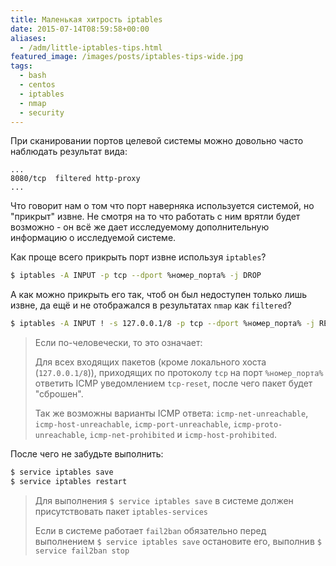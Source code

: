```yaml
---
title: Маленькая хитрость iptables
date: 2015-07-14T08:59:58+00:00
aliases:
  - /adm/little-iptables-tips.html
featured_image: /images/posts/iptables-tips-wide.jpg
tags:
  - bash
  - centos
  - iptables
  - nmap
  - security
---
```


При сканировании портов целевой системы можно довольно часто наблюдать результат вида:

```
...
8080/tcp  filtered http-proxy
...
```

Что говорит нам о том что порт наверняка используется системой, но "прикрыт" извне. Не смотря на то что работать с ним врятли будет возможно - он всё же дает исследуемому дополнительную информацию о исследуемой системе.

Как проще всего прикрыть порт извне используя `iptables`?

```bash
$ iptables -A INPUT -p tcp --dport %номер_порта% -j DROP
```

А как можно прикрыть его так, чтоб он был недоступен только лишь извне, да ещё и не отображался в результатах `nmap` как `filtered`?

```bash
$ iptables -A INPUT ! -s 127.0.0.1/8 -p tcp --dport %номер_порта% -j REJECT --reject-with tcp-reset
```

> Если по-человечески, то это означает:
>
> Для всех входящих пакетов (кроме локального хоста (`127.0.0.1/8`)), приходящих по протоколу `tcp` на порт `%номер_порта%` ответить ICMP уведомлением `tcp-reset`, после чего пакет будет "сброшен".
>
> Так же возможны варианты ICMP ответа: `icmp-net-unreachable`, `icmp-host-unreachable`, `icmp-port-unreachable`, `icmp-proto-unreachable`, `icmp-net-prohibited` и `icmp-host-prohibited`.

После чего не забудьте выполнить:

```bash
$ service iptables save
$ service iptables restart
```

> Для выполнения `$ service iptables save` в системе должен присутствовать пакет `iptables-services`
>
> Если в системе работает `fail2ban` обязательно перед выполнением `$ service iptables save` остановите его, выполнив `$ service fail2ban stop`
